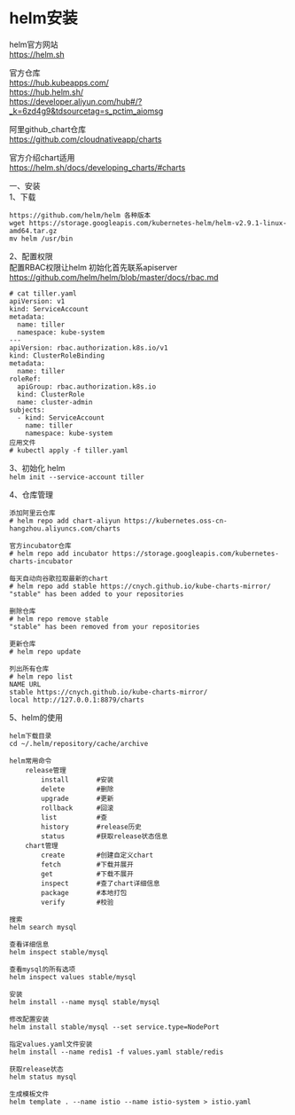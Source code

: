 helm安装
========

helm官方网站  
https://helm.sh  

官方仓库  
https://hub.kubeapps.com/  
https://hub.helm.sh/  
https://developer.aliyun.com/hub#/?_k=6zd4g9&tdsourcetag=s_pctim_aiomsg  

阿里github_chart仓库  
https://github.com/cloudnativeapp/charts  

官方介绍chart适用  
https://helm.sh/docs/developing_charts/#charts  

一、安装  
1、下载  
```
https://github.com/helm/helm 各种版本  
wget https://storage.googleapis.com/kubernetes-helm/helm-v2.9.1-linux-amd64.tar.gz  
mv helm /usr/bin  
```  

2、配置权限  
配置RBAC权限让helm 初始化首先联系apiserver  
https://github.com/helm/helm/blob/master/docs/rbac.md  

```
# cat tiller.yaml
apiVersion: v1
kind: ServiceAccount
metadata:
  name: tiller
  namespace: kube-system
---
apiVersion: rbac.authorization.k8s.io/v1
kind: ClusterRoleBinding
metadata:
  name: tiller
roleRef:
  apiGroup: rbac.authorization.k8s.io
  kind: ClusterRole
  name: cluster-admin
subjects:
  - kind: ServiceAccount
    name: tiller
    namespace: kube-system
应用文件
# kubectl apply -f tiller.yaml
```  

3、初始化 helm  
``` helm init --service-account tiller ```  


4、仓库管理  
```
添加阿里云仓库
# helm repo add chart-aliyun https://kubernetes.oss-cn-hangzhou.aliyuncs.com/charts

官方incubator仓库
# helm repo add incubator https://storage.googleapis.com/kubernetes-charts-incubator

每天自动向谷歌拉取最新的chart
# helm repo add stable https://cnych.github.io/kube-charts-mirror/
"stable" has been added to your repositories

删除仓库
# helm repo remove stable
"stable" has been removed from your repositories

更新仓库
# helm repo update

列出所有仓库
# helm repo list
NAME URL
stable https://cnych.github.io/kube-charts-mirror/
local http://127.0.0.1:8879/charts
```  


5、helm的使用   
```
helm下载目录  
cd ~/.helm/repository/cache/archive

helm常用命令  
	release管理
		install       #安装
		delete        #删除
		upgrade       #更新
		rollback      #回滚
		list          #查
		history       #release历史
		status        #获取release状态信息
	chart管理
		create        #创建自定义chart
		fetch         #下载并展开
		get           #下载不展开
		inspect       #查了chart详细信息
		package       #本地打包
		verify        #校验
		
搜索  
helm search mysql

查看详细信息
helm inspect stable/mysql

查看mysql的所有选项
helm inspect values stable/mysql

安装  
helm install --name mysql stable/mysql

修改配置安装
helm install stable/mysql --set service.type=NodePort

指定values.yaml文件安装  
helm install --name redis1 -f values.yaml stable/redis

获取release状态
helm status mysql

生成模板文件
helm template . --name istio --name istio-system > istio.yaml

```  


